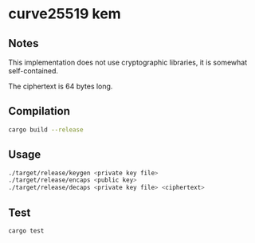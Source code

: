 # curve25519 kem

## Notes

This implementation does not use cryptographic libraries, it is somewhat self-contained.

The ciphertext is 64 bytes long.

## Compilation

```sh
cargo build --release
```

## Usage

```sh
./target/release/keygen <private key file>
./target/release/encaps <public key>
./target/release/decaps <private key file> <ciphertext>
```

## Test

```sh
cargo test
```
